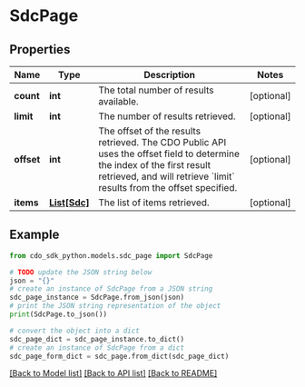 # SdcPage


## Properties

Name | Type | Description | Notes
------------ | ------------- | ------------- | -------------
**count** | **int** | The total number of results available. | [optional] 
**limit** | **int** | The number of results retrieved. | [optional] 
**offset** | **int** | The offset of the results retrieved. The CDO Public API uses the offset field to determine the index of the first result retrieved, and will retrieve &#x60;limit&#x60; results from the offset specified. | [optional] 
**items** | [**List[Sdc]**](Sdc.md) | The list of items retrieved. | [optional] 

## Example

```python
from cdo_sdk_python.models.sdc_page import SdcPage

# TODO update the JSON string below
json = "{}"
# create an instance of SdcPage from a JSON string
sdc_page_instance = SdcPage.from_json(json)
# print the JSON string representation of the object
print(SdcPage.to_json())

# convert the object into a dict
sdc_page_dict = sdc_page_instance.to_dict()
# create an instance of SdcPage from a dict
sdc_page_form_dict = sdc_page.from_dict(sdc_page_dict)
```
[[Back to Model list]](../README.md#documentation-for-models) [[Back to API list]](../README.md#documentation-for-api-endpoints) [[Back to README]](../README.md)


